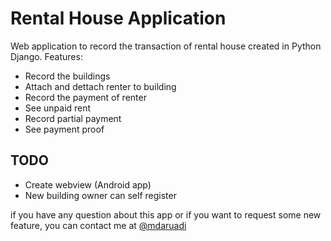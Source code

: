 # Rental House Application

Web application to record the transaction of rental house created in Python Django.
Features:
- Record the buildings
- Attach and dettach renter to building
- Record the payment of renter
- See unpaid rent
- Record partial payment
- See payment proof

## TODO
- Create webview (Android app)
- New building owner can self register

if you have any question about this app or if you want to request some new feature, you can contact me at [@mdaruadi](https://twitter.com/mdaruadi)
